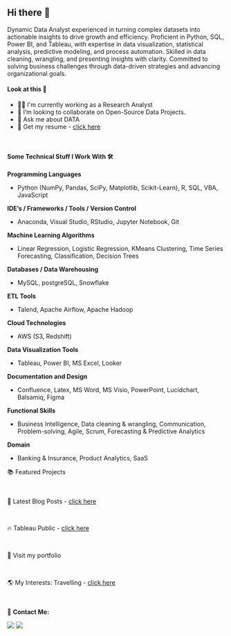## Hi there 👋
Dynamic Data Analyst experienced in turning complex datasets into actionable insights to drive growth and efficiency. Proficient in Python, SQL, Power BI, and Tableau, with expertise in data visualization, statistical analysis, predictive modeling, and process automation. Skilled in data cleaning, wrangling, and presenting insights with clarity. Committed to solving business challenges through data-driven strategies and advancing organizational goals.

#### Look at this 👀

* 👨‍💻 I'm currently working as a Research Analyst
* 👯 I’m looking to collaborate on Open-Source Data Projects.
* 💬 Ask me about DATA
* 📄 Get my resume - [click here](https://drive.google.com/file/d/1JGuYKwSnJMDfxv8zIkZpVCdp8S5IgEeE/view?usp=share_link)

<br>

#### Some Technical Stuff I Work With 🛠️ 

**Programming Languages**

* Python (NumPy, Pandas, SciPy, Matplotlib, Scikit-Learn), R, SQL, VBA, JavaScript
  
**IDE’s / Frameworks / Tools / Version Control**

* Anaconda, Visual Studio, RStudio, Jupyter Notebook, Git
  
**Machine Learning Algorithms**

* Linear Regression, Logistic Regression, KMeans Clustering, Time Series Forecasting, Classification, Decision Trees
  
**Databases / Data Warehousing**

* MySQL, postgreSQL, Snowflake
  
**ETL Tools**

* Talend, Apache Airflow, Apache Hadoop
  
**Cloud Technologies**

* AWS (S3, Redshift)
  
**Data Visualization Tools**

* Tableau, Power BI, MS Excel, Looker
  
**Documentation and Design**

* Confluence, Latex, MS Word, MS Visio, PowerPoint, Lucidchart, Balsamiq, Figma
  
**Functional Skills**

* Business Intelligence, Data cleaning & wrangling, Communication, Problem-solving, Agile, Scrum, Forecasting & Predictive Analytics
  
**Domain**
  
* Banking & Insurance, Product Analytics, SaaS 

📚 Featured Projects


<br>


📔 Latest Blog Posts - [click here](https://medium.com/@sandeepsdfrance)

<br>

🔥 Tableau Public - [click here](https://public.tableau.com/app/profile/sandeep.sd)

<br>


🚀 Visit my portfolio

<br>

🌎 My Interests: Travelling - [click here](https://unsplash.com/@sandeepsrinivasdwaram)

<br>

📩 **Contact Me:**

<a href="mailto:sandeepsrinivasd@gmail.com"><img src="https://img.shields.io/badge/Gmail-D14836?style=for-the-badge&logo=gmail&logoColor=white"/></a>
<a href="https://www.linkedin.com/in/s-d-sandeep/"><img src="https://img.shields.io/badge/LinkedIn-0077B5?style=for-the-badge&logo=linkedin&logoColor=white"></img></a>

<br>


